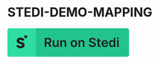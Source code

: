 # STEDI-DEMO-MAPPING

[![Run on Stedi](./../RunOnStedi.svg)](https://terminal.stedi.com/mappings/import?mapping=https://raw.githubusercontent.com/Stedi/starter-kit/main/mappings-examples/stedi-demo-mapping/mapping.json&source_json=https://raw.githubusercontent.com/Stedi/starter-kit/main/mappings-examples/stedi-demo-mapping/jedi-850.json&target_json=https://raw.githubusercontent.com/Stedi/starter-kit/main/mappings-examples/stedi-demo-mapping/fictional-API-shape.json)